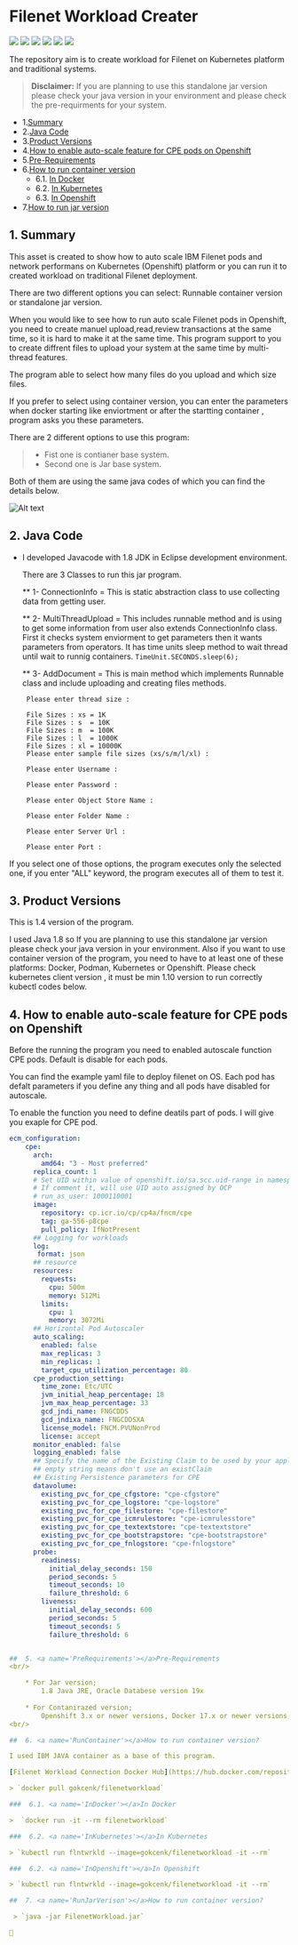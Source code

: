 # Filenet Workload Creater

![](https://img.shields.io/github/stars/gokcenkarasu/FilenetWorkload.svg) 
![](https://img.shields.io/github/forks/gokcenkarasu/FilenetWorkload.svg) 
![](https://img.shields.io/github/tag/gokcenkarasu/FilenetWorkload.svg) 
![](https://img.shields.io/github/release/gokcenkarasu/FilenetWorkload.svg) 
![](https://img.shields.io/github/issues/gokcenkarasu/eFilenetWorkload.svg) 
![](https://img.shields.io/bower/v/FilenetWorkload.svg)

The repository aim is to create workload for Filenet on Kubernetes platform and traditional systems. 

> **Disclaimer:** If you are planning to use this standalone jar version please check your java version in your environment and please check the pre-requirments for your system. 

<!-- vscode-markdown-toc -->

* 1.[Summary](#Summary)
* 2.[Java Code](#JavaCode)
* 3.[Product Versions](#ProductVersions)
* 4.[How to enable auto-scale feature for CPE pods on Openshift](#EnableAuto)
* 5.[Pre-Requirements](#PreRequirements)
* 6.[How to run container version](#RunContainer)
	* 6.1. [In Docker](#InDocker)
	* 6.2. [In Kubernetes](#InKubernetes)
	* 6.3. [In Openshift](#InOpenshift)
* 7.[How to run jar version](#RunJarVerison)

<!-- vscode-markdown-toc-config numbering=true autoSave=true /vscode-markdown-toc-config -->

<!-- /vscode-markdown-toc -->

##  1. <a name='Summary'></a>Summary

This asset is created to show how to auto scale IBM Filenet pods and network performans on Kubernetes (Openshift) platform or you can run it to created workload on traditional Filenet deployment.

There are two different options you can select: 
Runnable container version or standalone jar version.

When you would like to see how to run auto scale Filenet pods in Openshift, you need to create manuel upload,read,review transactions at the same time, so it is hard to make it at the same time.
This program support to you to create diffrent files to upload your system at the same time by multi-thread features. 

The program able to select how many files do you upload and which size files. 

If you prefer to select using container version, you can enter the parameters when docker starting like enviortment or after  the startting container , program asks you these parameters. 

There are 2 different options to use this program:
	
> * Fist one is contianer base system. 
> * Second one is Jar base system. 
	
Both of them are using the same java codes of which you can find the details below. 


![Alt text](images/screenShotTerminal.png "filenetworkload")


##  2. <a name='JavaCode'></a>Java Code

*  I developed Javacode with 1.8 JDK in Eclipse development environment. 
 	
	There are 3 Classes to run this jar program. 
	
	** 1- ConnectionInfo = This is static abstraction class to use collecting data from getting user. 
	
	** 2- MultiThreadUpload = This includes runnable method and is using to get some information from user also extends ConnectionInfo class. First it checks system enviorment to get parameters then it wants parameters from operators.
	It has time units sleep method to wait thread until wait to runnig containers. 
	`TimeUnit.SECONDS.sleep(6);`
	
	** 3- AddDocument = This is main method which implements Runnable class and include uploading and creating files methods.
	

		Please enter thread size :

		File Sizes : xs = 1K
		File Sizes : s  = 10K
		File Sizes : m  = 100K
		File Sizes : l  = 1000K
		File Sizes : xl = 10000K
		Please enter sample file sizes (xs/s/m/l/xl) :

		Please enter Username :

		Please enter Password :

		Please enter Object Store Name :

		Please enter Folder Name :

		Please enter Server Url :

		Please enter Port :


If you select one of those options, the program executes only the selected one, if you enter "ALL" keyword, the program executes all of them to test it. 

 
##  3. <a name='ProductVersions'></a>Product Versions
	
This is 1.4 version of the program. 
	
I used Java 1.8 so If you are planning to use this standalone jar version please check your java version in your environment. Also if you want to use container version of the program, you need to have to at least one of these platforms: Docker, Podman, Kubernetes or Openshift.  Please check kubernetes client version , it must be min 1.10 version to run correctly kubectl codes below.

##  4. <a name='EnableAuto'></a>How to enable auto-scale feature for CPE pods on Openshift

Before the running the program you need to enabled autoscale function CPE pods. Default is disable for each pods. 

You can find the example yaml file to deploy filenet on OS. Each pod has defalt parameters if you define any thing and all pods have disabled for autoscale. 

To enable the function you need to define deatils part of pods. I will give you exaple for CPE pod. 

```yaml
ecm_configuration:
    cpe:
      arch:
        amd64: "3 - Most preferred"
      replica_count: 1
      # Set UID within value of openshift.io/sa.scc.uid-range in namespace's specs, 
      # If comment it, will use UID auto assigned by OCP
      # run_as_user: 1000110001
      image:
        repository: cp.icr.io/cp/cp4a/fncm/cpe
        tag: ga-556-p8cpe
        pull_policy: IfNotPresent
      ## Logging for workloads
      log:
       format: json
      ## resource
      resources:
        requests:
          cpu: 500m
          memory: 512Mi
        limits:
          cpu: 1
          memory: 3072Mi
      ## Horizontal Pod Autoscaler
      auto_scaling:
        enabled: false
        max_replicas: 3
        min_replicas: 1
        target_cpu_utilization_percentage: 80
      cpe_production_setting:
        time_zone: Etc/UTC
        jvm_initial_heap_percentage: 18
        jvm_max_heap_percentage: 33
        gcd_jndi_name: FNGCDDS
        gcd_jndixa_name: FNGCDDSXA
        license_model: FNCM.PVUNonProd
        license: accept
      monitor_enabled: false
      logging_enabled: false
      ## Specify the name of the Existing Claim to be used by your application
      ## empty string means don't use an existClaim
      ## Existing Persistence parameters for CPE
      datavolume:
        existing_pvc_for_cpe_cfgstore: "cpe-cfgstore"
        existing_pvc_for_cpe_logstore: "cpe-logstore"
        existing_pvc_for_cpe_filestore: "cpe-filestore"
        existing_pvc_for_cpe_icmrulestore: "cpe-icmrulesstore"
        existing_pvc_for_cpe_textextstore: "cpe-textextstore"
        existing_pvc_for_cpe_bootstrapstore: "cpe-bootstrapstore"
        existing_pvc_for_cpe_fnlogstore: "cpe-fnlogstore"
      probe:
        readiness:
          initial_delay_seconds: 150
          period_seconds: 5
          timeout_seconds: 10
          failure_threshold: 6
        liveness:
          initial_delay_seconds: 600
          period_seconds: 5
          timeout_seconds: 5
          failure_threshold: 6 


##  5. <a name='PreRequirements'></a>Pre-Requirements
<br/>

	* For Jar version; 
		1.8 Java JRE, Oracle Databese version 19x
		
	* For Contanirazed version;
		Openshift 3.x or newer versions, Docker 17.x or newer versions, Kubernetes 1.x or newer versions.
<br/>

##  6. <a name='RunContainer'></a>How to run container version?

I used IBM JAVA container as a base of this program.

[Filenet Workload Connection Docker Hub](https://hub.docker.com/repository/docker/gokcenk/filenetworkload)

> `docker pull gokcenk/filenetworkload`

###  6.1. <a name='InDocker'></a>In Docker

>  `docker run -it --rm filenetworkload`

###  6.2. <a name='InKubernetes'></a>In Kubernetes

> `kubectl run flntwrkld --image=gokcenk/filenetworkload -it --rm`    

###  6.2. <a name='InOpenshift'></a>In Openshift

> `kubectl run flntwrkld --image=gokcenk/filenetworkload -it --rm`    

##  7. <a name='RunJarVerison'></a>How to run container version?

 > `java -jar FilenetWorkload.jar`

🧿
